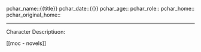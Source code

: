 pchar_name::{{title}}
pchar_date::{{}}
pchar_age::
pchar_role::
pchar_home::
pchar_original_home::

************************************
Character Descriptiuon:




[[moc - novels]]